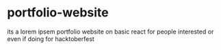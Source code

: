 # portfolio-website
its a lorem ipsem portfolio website on basic react for people interested or even if doing for hacktoberfest
